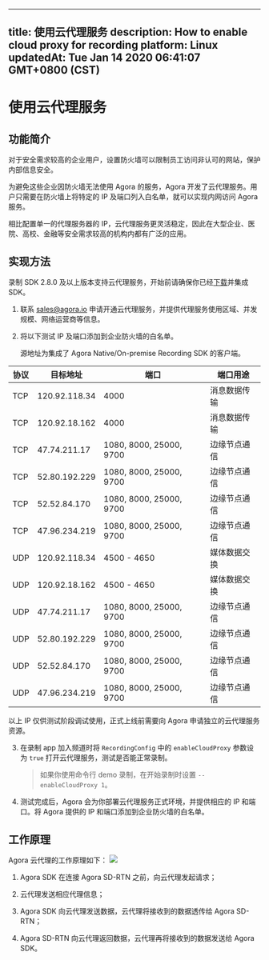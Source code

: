 
---
title: 使用云代理服务
description: How to enable cloud proxy for recording
platform: Linux
updatedAt: Tue Jan 14 2020 06:41:07 GMT+0800 (CST)
---
# 使用云代理服务
## 功能简介
对于安全需求较高的企业用户，设置防火墙可以限制员工访问非认可的网站，保护内部信息安全。

为避免这些企业因防火墙无法使用 Agora 的服务，Agora 开发了云代理服务。用户只需要在防火墙上将特定的 IP 及端口列入白名单，就可以实现内网访问 Agora 服务。

相比配置单一的代理服务器的 IP，云代理服务更灵活稳定，因此在大型企业、医院、高校、金融等安全需求较高的机构内都有广泛的应用。

## 实现方法
录制 SDK 2.8.0 及以上版本支持云代理服务，开始前请确保你已经[下载](https://download.agora.io/ardsdk/release/Agora_Recording_SDK_for_Linux_v2.8.0.150.tar.gz)并集成 SDK。

1. 联系 sales@agora.io 申请开通云代理服务，并提供代理服务使用区域、并发规模、网络运营商等信息。

2. 将以下测试 IP 及端口添加到企业防火墙的白名单。

   源地址为集成了 Agora Native/On-premise Recording SDK 的客户端。
 
| 协议 | 目标地址      | 端口                    | 端口用途     |
| ---- | ------------- | ----------------------- | ------------ |
| TCP  | 120.92.118.34 | 4000                    | 消息数据传输 |
| TCP  | 120.92.18.162 | 4000                    | 消息数据传输 |
| TCP  | 47.74.211.17  | 1080, 8000, 25000, 9700 | 边缘节点通信 |
| TCP  | 52.80.192.229 | 1080, 8000, 25000, 9700 | 边缘节点通信 |
| TCP  | 52.52.84.170  | 1080, 8000, 25000, 9700 | 边缘节点通信 |
| TCP  | 47.96.234.219 | 1080, 8000, 25000, 9700 | 边缘节点通信 |
| UDP  | 120.92.118.34 | 4500 - 4650             | 媒体数据交换 |
| UDP  | 120.92.18.162 | 4500 - 4650             | 媒体数据交换 |
| UDP  | 47.74.211.17  | 1080, 8000, 25000, 9700 | 边缘节点通信 |
| UDP  | 52.80.192.229 | 1080, 8000, 25000, 9700 | 边缘节点通信 |
| UDP  | 52.52.84.170  | 1080, 8000, 25000, 9700 | 边缘节点通信 |
| UDP  | 47.96.234.219 | 1080, 8000, 25000, 9700 | 边缘节点通信 |
	 
<div class="alert note">以上 IP 仅供测试阶段调试使用，正式上线前需要向 Agora 申请独立的云代理服务资源。</div>

3. 在录制 app 加入频道时将 `RecordingConfig` 中的 `enableCloudProxy` 参数设为 `true` 打开云代理服务，测试是否能正常录制。

   > 如果你使用命令行 demo 录制，在开始录制时设置 `--enableCloudProxy 1`。

4. 测试完成后，Agora 会为你部署云代理服务正式环境，并提供相应的 IP 和端口。将 Agora 提供的 IP 和端口添加到企业防火墙的白名单。

## 工作原理

Agora 云代理的工作原理如下：
![](https://web-cdn.agora.io/docs-files/1569400362511)

1. Agora SDK 在连接 Agora SD-RTN 之前，向云代理发起请求；

3. 云代理发送相应代理信息；
4. Agora SDK 向云代理发送数据，云代理将接收到的数据透传给 Agora SD-RTN；
5. Agora SD-RTN 向云代理返回数据，云代理再将接收到的数据发送给 Agora SDK。
